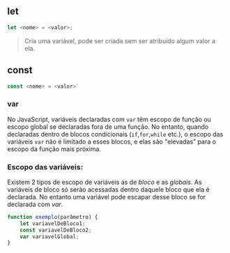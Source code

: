 ## let

```js
let <nome> = <valor>;
```
> Cria uma variável, pode ser criada sem ser atribuído algum valor a ela.

## const

```js title:"Cria uma Constante"
const <nome> = <valor>`
```

### var

No JavaScript, variáveis declaradas com `var` têm escopo de função ou escopo global se declaradas fora de uma função. No entanto, quando declaradas dentro de blocos condicionais (`if`,`for`,`while` etc.), o escopo das variáveis `var` não é limitado a esses blocos, e elas são "elevadas" para o escopo da função mais próxima.

### Escopo das variáveis:

Existem  2 tipos de escopo de variáveis as de *bloco* e as *globais*.
As variáveis de bloco só serão acessadas dentro daquele bloco que ela é declarada. No entanto uma variável pode escapar desse bloco se for declarada com *var*.

```js
function exemplo(parâmetro) {
	let variavelDeBloco1;
	const variavelDeBloco2;
	var variavelGlobal;
}
```